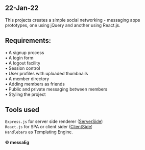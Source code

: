 22-Jan-22
--------------
This projects creates a simple social networking - messaging apps
prototypes, one using jQuery and another using React.js.

Requirements:
---------------
• A signup process<br>
• A login form<br>
• A logout facility<br>
• Session control<br>
• User profiles with uploaded thumbnails<br>
• A member directory<br>
• Adding members as friends<br>
• Public and private messaging between members<br>
• Styling the project<br>

Tools used
-------------------------
<code>Express.js</code> for server side renderer (<a href="\server-side">ServerSide</a>)<br>
<code>React.js</code> for SPA or client sider (<a href="\client-side">ClientSide</a>)<br>
<code>Handlebars</code> as Templating Engine.<br><br>
<span><b>&copy; messaEg</h1></b></span>